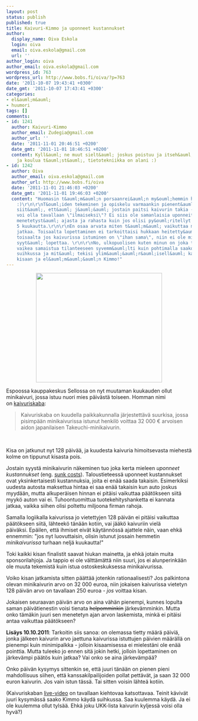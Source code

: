 ```yaml
---
layout: post
status: publish
published: true
title: Kaivuri-Kimmo ja uponneet kustannukset
author:
  display_name: Oiva Eskola
  login: oiva
  email: oiva.eskola@gmail.com
  url: ''
author_login: oiva
author_email: oiva.eskola@gmail.com
wordpress_id: 763
wordpress_url: http://www.bobs.fi/oiva/?p=763
date: '2011-10-07 19:43:41 +0300'
date_gmt: '2011-10-07 17:43:41 +0300'
categories:
- el&auml;m&auml;
- huumori
tags: []
comments:
- id: 1241
  author: Kaivuri-Kimmo
  author_email: Zudegia@gmail.com
  author_url: ''
  date: '2011-11-01 20:46:51 +0200'
  date_gmt: '2011-11-01 18:46:51 +0200'
  content: Kyll&auml; ne muut sielt&auml; joskus poistuu ja itseh&auml;n teen t&ouml;it&auml;
    ja koulua t&auml;st&auml;, tietotekniikka on alani :)
- id: 1242
  author: Oiva
  author_email: oiva.eskola@gmail.com
  author_url: http://www.bobs.fi/oiva
  date: '2011-11-01 21:46:03 +0200'
  date_gmt: '2011-11-01 19:46:03 +0200'
  content: "Huomasin t&auml;m&auml;n porsaanrei&auml;n my&ouml;hemmin haastattelustasi
    :)\r\n\r\nT&ouml;iden tekeminen ja opiskelu varmaankin pienent&auml;&auml; tunnetta
    siit&auml;, ett&auml; j&auml;&auml; jostain paitsi kaivurin takia - kaivurissa
    voi olla tavallaan \"ilmaiseksi\"? Ei siis ole samanlaisia uponneita kustannuksia
    menetetyst&auml; ajasta ja rahasta kuin jos olisi py&ouml;ritellyt peukaloitaan
    5 kuukautta.\r\n\r\nEn osaa arvata miten t&auml;m&auml; vaikuttaa motivaatioon
    jatkaa. Toisaalta lopettaminen ei tarkoittaisi hukkaan heitetty&auml; aikaa, ja
    toisaalta jos kaivurissa istuminen on \"ihan sama\", niin ei ole mit&auml;&auml;n
    syyt&auml; lopettaa. \r\n\r\nNo, ulkopuolisen kuten minun on joka tapauksessa
    vaikea samaistua tilanteeseen syvemm&auml;lti kuin pohtimalla saako k&auml;yd&auml;
    suihkussa ja mit&auml; tekisi ylim&auml;&auml;r&auml;isell&auml; kaivurilla. Tsemppi&auml;
    kisaan ja el&auml;m&auml;&auml;n Kimmo!"
---
```

<p style="text-align: center;"><img class="size-full wp-image-766 aligncenter" title="Kaivuri-Kimmo" src="http://www.bobs.fi/oiva/wp-content/uploads/2011/10/kimmo.jpg" alt="" width="342" height="296" /></p></p>
<p>Espoossa kauppakeskus Sellossa on nyt muutaman kuukauden ollut minikaivuri, jossa istuu nuori mies p&auml;iv&auml;st&auml; toiseen. Homman nimi on&nbsp;<a href="http://www.kaivuriskaba.fi/">kaivuriskaba</a>:</p>
<blockquote><p>Kaivuriskaba on kuudella paikkakunnalla j&auml;rjestett&auml;v&auml; suurkisa, jossa pisimp&auml;&auml;n minikaivurissa istunut henkil&ouml; voittaa 32 000 &euro; arvoisen aidon japanilaisen Takeuchi-minikaivurin.</blockquote><br />
<p>Kisa on jatkunut nyt 128 p&auml;iv&auml;&auml;, ja kuudesta kaivuria himoitsevasta miehest&auml; kolme on tippunut kisasta pois.</p>
<p>Jostain syyst&auml; minikaivurin n&auml;keminen tuo joka kerta mieleen <em>uponneet kustannukset</em> (eng. <a title="Wikipedia: Sunk costs (eng.)" href="http://en.wikipedia.org/wiki/Sunk_costs">sunk costs</a>). Taloustieteess&auml; uponneet kustannukset ovat yksinkertaisesti kustannuksia, joita ei en&auml;&auml; saada takaisin. Esimerkiksi uudesta autosta maksettua hintaa ei saa en&auml;&auml; takaisin kun auto joskus myyd&auml;&auml;n, mutta alkuper&auml;isen hinnan ei pit&auml;isi vaikuttaa p&auml;&auml;t&ouml;kseen siit&auml; myyk&ouml; auton vai ei. Tuhoontuomittua tuotekehityshanketta ei kannata jatkaa, vaikka siihen olisi poltettu miljoona firman rahoja.</p>
<p>Samalla logiikalla kaivurissa jo vietettyjen 128 p&auml;iv&auml;n ei pit&auml;isi vaikuttaa p&auml;&auml;t&ouml;kseen siit&auml;, l&auml;hteek&ouml; t&auml;n&auml;&auml;n kotiin, vai j&auml;&auml;k&ouml; kaivuriin viel&auml; p&auml;iv&auml;ksi.&nbsp;Ep&auml;ilen, ett&auml; ihmiset eiv&auml;t k&auml;yt&auml;nn&ouml;ss&auml; ajattele n&auml;in, vaan ehk&auml; ennemmin: "jos nyt luovuttaisin, olisin istunut jossain hemmetin <em>minikaivurissa</em> turhaan nelj&auml; kuukautta!"</p>
<p>Toki kaikki kisan finalistit saavat hiukan mainetta, ja ehk&auml; jotain muita sponsorilahjoja. Ja tappio ei ole v&auml;ltt&auml;m&auml;tt&auml; niin suuri, jos ei alunperink&auml;&auml;n ole muuta tekemist&auml; kuin istua ostoskeskuksessa minikaivurissa.</p>
<p>Voiko kisan jatkamista sitten p&auml;&auml;tt&auml;&auml; jotenkin rationaalisesti? Jos palkintona olevan minikaivurin arvo on 32 000 euroa, niin jokaisen kaivurissa vietetyn 128 p&auml;iv&auml;n arvo on tavallaan 250 euroa - <em>jos</em> voittaa kisan.</p>
<p>Jokaisen seuraavan p&auml;iv&auml;n arvo on aina v&auml;h&auml;n pienempi, kunnes lopulta saman p&auml;iv&auml;tienestin voisi tienata <del>helpomminkin</del> j&auml;rkev&auml;mminkin. Mutta onko t&auml;m&auml;kin juuri sen menetetyn ajan arvon laskemista, mink&auml; ei pit&auml;isi antaa vaikuttaa p&auml;&auml;t&ouml;kseen?</p>
<p><strong>Lis&auml;ys 10.10.2011</strong>: Tarkoitin siis sanoa: on olemassa tietty m&auml;&auml;r&auml; p&auml;ivi&auml;, jonka j&auml;lkeen kaivurin arvo jaettuna kaivurissa istuttujen p&auml;ivien m&auml;&auml;r&auml;ll&auml; on pienempi kuin minimipalkka - jolloin kisaamisessa ei mielest&auml;ni ole en&auml;&auml; pointtia. Mutta tuleeko jo ennen sit&auml; jokin hetki, jolloin lopettaminen on j&auml;rkev&auml;mpi p&auml;&auml;t&ouml;s kuin jatkaa? Vai onko se aina j&auml;rkev&auml;mp&auml;&auml;?</p>
<p>Onko p&auml;iv&auml;n kysymys sittenkin se, ett&auml; juuri t&auml;n&auml;&auml;n on pienen pieni mahdollisuus siihen, ett&auml; kanssakilpailijoiden pollat pett&auml;v&auml;t, ja saan 32 000 euron kaivurin. Jos vain istun t&auml;ss&auml;. Tai sitten voisin l&auml;hte&auml; kotiin.</p>
<p>(Kaivuriskaban <a href="http://www.kaivuriskaba.fi/chat/chat.php?chat_group=2">live-video</a> on tavallaan kiehtovaa katsottavaa. Teinit k&auml;viv&auml;t juuri kysym&auml;ss&auml; saako Kimmo k&auml;yd&auml; suihkussa. Saa kuulemma k&auml;yd&auml;. Ja ei ole kuulemma ollut tyls&auml;&auml;. Ehk&auml; joku UKK-lista kaivurin kyljess&auml; voisi olla hyv&auml;?)</p>
